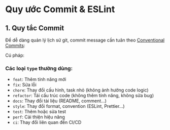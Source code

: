 # Quy ước Commit & ESLint

## 1. Quy tắc Commit

Để dễ dàng quản lý lịch sử git, commit message cần tuân theo [Conventional Commits](https://www.conventionalcommits.org):

Cú pháp:

### Các loại `type` thường dùng:

- `feat`: Thêm tính năng mới
- `fix`: Sửa lỗi
- `chore`: Thay đổi cấu hình, task nhỏ (không ảnh hưởng code logic)
- `refactor`: Tái cấu trúc code (không thêm tính năng, không sửa bug)
- `docs`: Thay đổi tài liệu (README, comment…)
- `style`: Thay đổi format, convention (ESLint, Prettier…)
- `test`: Thêm hoặc sửa test
- `perf`: Cải thiện hiệu năng
- `ci`: Thay đổi liên quan đến CI/CD
